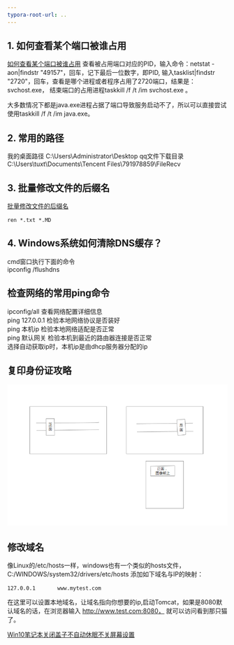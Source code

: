 ```yaml
---
typora-root-url: ..
---
```


## 1. 如何查看某个端口被谁占用
[如何查看某个端口被谁占用](http://jingyan.baidu.com/article/3c48dd34491d47e10be358b8.html)
查看被占用端口对应的PID，输入命令：netstat -aon|findstr "49157"，回车，记下最后一位数字，即PID,
输入tasklist|findstr "2720"，回车，查看是哪个进程或者程序占用了2720端口，结果是：svchost.exe，
结束端口的占用进程taskkill /f /t /im svchost.exe 。

大多数情况下都是java.exe进程占据了端口导致服务启动不了，所以可以直接尝试使用taskkill /f /t /im java.exe。

## 2. 常用的路径
我的桌面路径 C:\Users\Administrator\Desktop
qq文件下载目录 C:\Users\tuxt\Documents\Tencent Files\791978859\FileRecv

## 3. 批量修改文件的后缀名
[批量修改文件的后缀名](http://jingyan.baidu.com/article/e9fb46e196ea187521f7661a.html)  

```
ren *.txt *.MD
```

## 4. Windows系统如何清除DNS缓存？
cmd窗口执行下面的命令  
ipconfig /flushdns

## 检查网络的常用ping命令
ipconfig/all 查看网络配置详细信息  
ping 127.0.0.1 检验本地网络协议是否装好  
ping 本机ip 检验本地网络适配是否正常  
ping 默认网关 检验本机到最近的路由器连接是否正常  
选择自动获取ip时，本机ip是由dhcp服务器分配的ip  

## 复印身份证攻略
![](/images/window/复印身份证的攻略.png)

## 修改域名

像Linux的/etc/hosts一样，windows也有一个类似的hosts文件，C:/WINDOWS/system32/drivers/etc/hosts
添加如下域名与IP的映射：
```
127.0.0.1       www.mytest.com
```
在这里可以设置本地域名，让域名指向你想要的ip,启动Tomcat，如果是8080默认域名的话，在浏览器输入 http://www.test.com:8080， 就可以访问看到那只猫了。

[Win10笔记本关闭盖子不自动休眠不关屏幕设置](https://jingyan.baidu.com/article/6b182309add5b9ba59e15972.html)